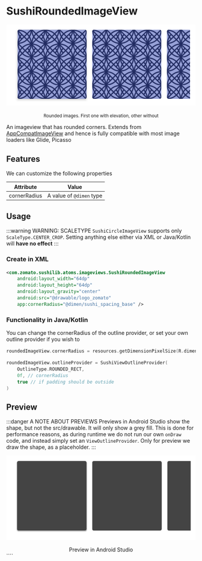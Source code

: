 # SushiRoundedImageView

![riv](../../img/imageviews/rounded.png)

<figcaption align="center">
<small>Rounded images. First one with elevation, other without</small>
</figcaption>

An imageview that has rounded corners.
Extends from [AppCompatImageView](https://developer.android.com/reference/android/support/v7/widget/AppCompatImageView)
and hence is fully compatible with most image loaders like Glide, Picasso

## Features

We can customize the following properties

| Attribute    | Value                    |
| ------------ | ------------------------ |
| cornerRadius | A value of `@dimen` type |

## Usage

:::warning WARNING: SCALETYPE
`SushiCircleImageView` supports only `ScaleType.CENTER_CROP`. Setting anything else either via XML
or Java/Kotlin will **have no effect**
:::

### Create in XML

```xml
<com.zomato.sushilib.atoms.imageviews.SushiRoundedImageView
    android:layout_width="64dp"
    android:layout_height="64dp"
    android:layout_gravity="center"
    android:src="@drawable/logo_zomato"
    app:cornerRadius="@dimen/sushi_spacing_base" />
```

### Functionality in Java/Kotlin

You can change the cornerRadius of the outline provider, or set your own outline provider if you wish to

```kotlin
roundedImageView.cornerRadius = resources.getDimensionPixelSize(R.dimen.sushi_spacing_base)
```

```kotlin
roundedImageView.outlineProvider = SushiViewOutlineProvider(
    OutlineType.ROUNDED_RECT,
    0f, // cornerRadius
    true // if padding should be outside
)
```

## Preview

:::danger A NOTE ABOUT PREVIEWS
Previews in Android Studio show the shape, but not the src/drawable. It will only show a grey fill.
This is done for performance reasons, as during runtime we do not run our own `onDraw` code, and instead
simply set an `ViewOutlineProvider`. Only for preview we draw the shape, as a placeholder.
:::

![riv](../../img/imageviews/rounded-preview.png)

<figcaption align="center">Preview in Android Studio</figcaption>
````
